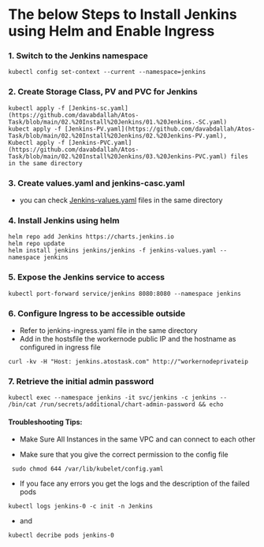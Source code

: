 # The below Steps to Install Jenkins using Helm and Enable Ingress

### 1. Switch to the Jenkins namespace     
```console
kubectl config set-context --current --namespace=jenkins
```
### 2. Create Storage Class, PV and PVC for Jenkins
```console
kubectl apply -f [Jenkins-sc.yaml](https://github.com/davabdallah/Atos-Task/blob/main/02.%20Install%20Jenkins/01.%20Jenkins.-SC.yaml)
kubect apply -f [Jenkins-PV.yaml](https://github.com/davabdallah/Atos-Task/blob/main/02.%20Install%20Jenkins/02.%20Jenkins-PV.yaml),
Kubectl apply -f [Jenkins-PVC.yaml](https://github.com/davabdallah/Atos-Task/blob/main/02.%20Install%20Jenkins/03.%20Jenkins-PVC.yaml) files in the same directory
```
### 3. Create values.yaml and jenkins-casc.yaml
- you can check [Jenkins-values.yaml](https://github.com/davabdallah/Atos-Task/blob/main/02.%20Install%20Jenkins/04.%20Jenkins-values.yaml) files in the same directory
### 4. Install Jenkins using helm
```console 
helm repo add Jenkins https://charts.jenkins.io
helm repo update
helm install jenkins jenkins/jenkins -f jenkins-values.yaml --namespace jenkins
```
### 5. Expose the Jenkins service to access
```console
kubectl port-forward service/jenkins 8080:8080 --namespace jenkins
```
### 6. Configure Ingress to be accessible outside
- Refer to jenkins-ingress.yaml file in the same directory
- Add in the hostsfile the workernode public IP and the hostname as configured in ingress file
```console
curl -kv -H "Host: jenkins.atostask.com" http://"workernodeprivateip		
```
### 7. Retrieve the initial admin password
```console
kubectl exec --namespace jenkins -it svc/jenkins -c jenkins -- /bin/cat /run/secrets/additional/chart-admin-password && echo
```
#### Troubleshooting Tips:

- Make Sure All Instances in the same VPC and can connect to each other
  
- Make sure that you give the correct permission to the config file 
```console
 sudo chmod 644 /var/lib/kubelet/config.yaml
```
- If you face any errors you get the logs and the description of the failed pods
```console
kubectl logs jenkins-0 -c init -n Jenkins
```
- and
```console
kubectl decribe pods jenkins-0
```
